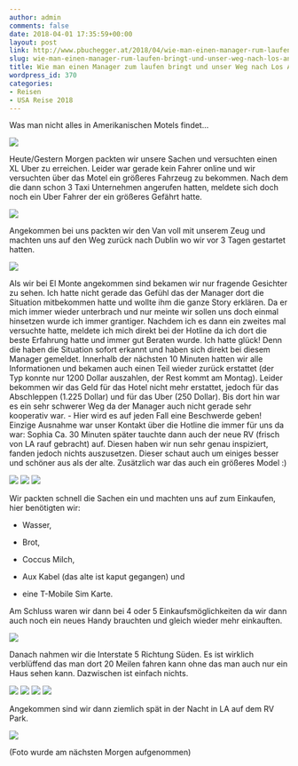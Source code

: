 ```yaml
---
author: admin
comments: false
date: 2018-04-01 17:35:59+00:00
layout: post
link: http://www.pbuchegger.at/2018/04/wie-man-einen-manager-rum-laufen-bringt-und-unser-weg-nach-los-angeles/
slug: wie-man-einen-manager-rum-laufen-bringt-und-unser-weg-nach-los-angeles
title: Wie man einen Manager zum laufen bringt und unser Weg nach Los Angeles
wordpress_id: 370
categories:
- Reisen
- USA Reise 2018
---
```


Was man nicht alles in Amerikanischen Motels findet...

[![](http://www.pbuchegger.at/wp-content/uploads/2018/04/IMG-20180401-WA0015-768x1024.jpg)](http://www.pbuchegger.at/wp-content/uploads/2018/04/IMG-20180401-WA0015.jpg)

Heute/Gestern Morgen packten wir unsere Sachen und versuchten einen XL Uber zu erreichen. Leider war gerade kein Fahrer online und wir versuchten über das Motel ein größeres Fahrzeug zu bekommen. Nach dem die dann schon 3 Taxi Unternehmen angerufen hatten, meldete sich doch noch ein Uber Fahrer der ein größeres Gefährt hatte.

[![](http://www.pbuchegger.at/wp-content/uploads/2018/04/DSCN4394-1024x576.jpg)](http://www.pbuchegger.at/wp-content/uploads/2018/04/DSCN4394.jpg)

Angekommen bei uns packten wir den Van voll mit unserem Zeug und machten uns auf den Weg zurück nach Dublin wo wir vor 3 Tagen gestartet hatten.

[![](http://www.pbuchegger.at/wp-content/uploads/2018/04/IMG-20180401-WA0017-1024x768.jpg)](http://www.pbuchegger.at/wp-content/uploads/2018/04/IMG-20180401-WA0017.jpg)

Als wir bei El Monte angekommen sind bekamen wir nur fragende Gesichter zu sehen. Ich hatte nicht gerade das Gefühl das der Manager dort die Situation mitbekommen hatte und wollte ihm die ganze Story erklären. Da er mich immer wieder unterbrach und nur meinte wir sollen uns doch einmal hinsetzen wurde ich immer grantiger. Nachdem ich es dann ein zweites mal versuchte hatte, meldete ich mich direkt bei der Hotline da ich dort die beste Erfahrung hatte und immer gut Beraten wurde. Ich hatte glück! Denn die haben die Situation sofort erkannt und haben sich direkt bei diesem Manager gemeldet. Innerhalb der nächsten 10 Minuten hatten wir alle Informationen und bekamen auch einen Teil wieder zurück erstattet (der Typ konnte nur 1200 Dollar auszahlen, der Rest kommt am Montag). Leider bekommen wir das Geld für das Hotel nicht mehr erstattet, jedoch für das Abschleppen (1.225 Dollar) und für das Uber (250 Dollar).
Bis dort hin war es ein sehr schwerer Weg da der Manager auch nicht gerade sehr kooperativ war. - Hier wird es auf jeden Fall eine Beschwerde geben! Einzige Ausnahme war unser Kontakt über die Hotline die immer für uns da war: Sophia
Ca. 30 Minuten später tauchte dann auch der neue RV (frisch von LA rauf gebracht) auf. Diesen haben wir nun sehr genau inspiziert, fanden jedoch nichts auszusetzen. Dieser schaut auch um einiges besser und schöner aus als der alte. Zusätzlich war das auch ein größeres Model :)

[![](http://www.pbuchegger.at/wp-content/uploads/2018/04/20180331_152652-1024x512.jpg)](http://www.pbuchegger.at/wp-content/uploads/2018/04/20180331_152652.jpg) [![](http://www.pbuchegger.at/wp-content/uploads/2018/04/IMG-20180401-WA0010-1024x768.jpg)](http://www.pbuchegger.at/wp-content/uploads/2018/04/IMG-20180401-WA0010.jpg) [![](http://www.pbuchegger.at/wp-content/uploads/2018/04/IMG-20180401-WA0014-768x1024.jpg)](http://www.pbuchegger.at/wp-content/uploads/2018/04/IMG-20180401-WA0014.jpg)

Wir packten schnell die Sachen ein und machten uns auf zum Einkaufen, hier benötigten wir:



 	
  * Wasser,

 	
  * Brot,

 	
  * Coccus Milch,

 	
  * Aux Kabel (das alte ist kaput gegangen) und

 	
  * eine T-Mobile Sim Karte.


Am Schluss waren wir dann bei 4 oder 5 Einkaufsmöglichkeiten da wir dann auch noch ein neues Handy brauchten und gleich wieder mehr einkauften.

[![](http://www.pbuchegger.at/wp-content/uploads/2018/04/IMG-20180401-WA0011-1024x768.jpg)](http://www.pbuchegger.at/wp-content/uploads/2018/04/IMG-20180401-WA0011.jpg)

Danach nahmen wir die Interstate 5 Richtung Süden. Es ist wirklich verblüffend das man dort 20 Meilen fahren kann ohne das man auch nur ein Haus sehen kann. Dazwischen ist einfach nichts.

[![](http://www.pbuchegger.at/wp-content/uploads/2018/04/20180331_185805_HDR-e1522603811760-1024x512.jpg)](http://www.pbuchegger.at/wp-content/uploads/2018/04/20180331_185805_HDR-e1522603811760.jpg) [![](http://www.pbuchegger.at/wp-content/uploads/2018/04/20180331_185758_HDR-e1522603825876-1024x512.jpg)](http://www.pbuchegger.at/wp-content/uploads/2018/04/20180331_185758_HDR-e1522603825876.jpg) [![](http://www.pbuchegger.at/wp-content/uploads/2018/04/20180331_185018_HDR-e1522603837310-1024x512.jpg)](http://www.pbuchegger.at/wp-content/uploads/2018/04/20180331_185018_HDR-e1522603837310.jpg) [![](http://www.pbuchegger.at/wp-content/uploads/2018/04/IMG-20180401-WA0012-1024x768.jpg)](http://www.pbuchegger.at/wp-content/uploads/2018/04/IMG-20180401-WA0012.jpg)

Angekommen sind wir dann ziemlich spät in der Nacht in LA auf dem RV Park.

[![](http://www.pbuchegger.at/wp-content/uploads/2018/04/IMG-20180401-WA0016-1024x768.jpg)](http://www.pbuchegger.at/wp-content/uploads/2018/04/IMG-20180401-WA0016.jpg)

(Foto wurde am nächsten Morgen aufgenommen)
